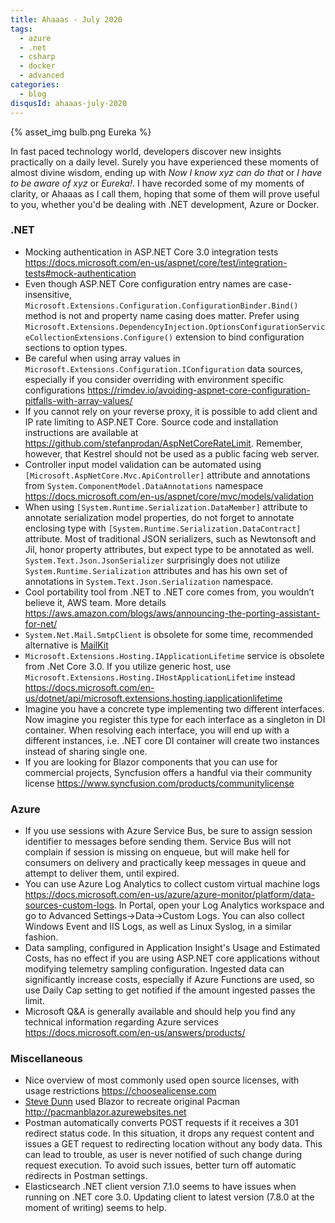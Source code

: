 ```yaml
---
title: Ahaaas - July 2020
tags:
  - azure
  - .net
  - csharp
  - docker
  - advanced
categories:
  - blog
disqusId: ahaaas-july-2020
---
```


{% asset_img bulb.png Eureka %}

In fast paced technology world, developers discover new insights practically on a daily level. Surely you have experienced these moments of almost divine wisdom, ending up with _Now I know xyz can do that_ or _I have to be aware of xyz_ or _Eureka!_. I have recorded some of my moments of clarity, or Ahaaas as I call them, hoping that some of them will prove useful to you, whether you'd be dealing with .NET development, Azure or Docker.

<!-- more -->

### .NET

* Mocking authentication in ASP.NET Core 3.0 integration tests <https://docs.microsoft.com/en-us/aspnet/core/test/integration-tests#mock-authentication>
* Even though ASP.NET Core configuration entry names are case-insensitive, `Microsoft.Extensions.Configuration.ConfigurationBinder.Bind()` method is not and property name casing does matter. Prefer using `Microsoft.Extensions.DependencyInjection.OptionsConfigurationServiceCollectionExtensions.Configure()` extension to bind configuration sections to option types.
* Be careful when using array values in `Microsoft.Extensions.Configuration.IConfiguration` data sources, especially if you consider overriding with environment specific configurations <https://rimdev.io/avoiding-aspnet-core-configuration-pitfalls-with-array-values/>
* If you cannot rely on your reverse proxy, it is possible to add client and IP rate limiting to ASP.NET Core. Source code and installation instructions are available at <https://github.com/stefanprodan/AspNetCoreRateLimit>. Remember, however, that Kestrel should not be used as a public facing web server.
* Controller input model validation can be automated using `[Microsoft.AspNetCore.Mvc.ApiController]` attribute and annotations from `System.ComponentModel.DataAnnotations` namespace <https://docs.microsoft.com/en-us/aspnet/core/mvc/models/validation>
* When using `[System.Runtime.Serialization.DataMember]` attribute to annotate serialization model properties, do not forget to annotate enclosing type with `[System.Runtime.Serialization.DataContract]` attribute. Most of traditional JSON serializers, such as Newtonsoft and Jil, honor property attributes, but expect type to be annotated as well. `System.Text.Json.JsonSerializer` surprisingly does not utilize `System.Runtime.Serialization` attributes and has his own set of annotations in `System.Text.Json.Serialization` namespace.
* Cool portability tool from .NET to .NET core comes from, you wouldn’t believe it, AWS team. More details <https://aws.amazon.com/blogs/aws/announcing-the-porting-assistant-for-net/>
* `System.Net.Mail.SmtpClient` is obsolete for some time, recommended alternative is [MailKit](https://github.com/jstedfast/MailKit)
* `Microsoft.Extensions.Hosting.IApplicationLifetime` service is obsolete from .Net Core 3.0. If you utilize generic host, use `Microsoft.Extensions.Hosting.IHostApplicationLifetime` instead <https://docs.microsoft.com/en-us/dotnet/api/microsoft.extensions.hosting.iapplicationlifetime>
* Imagine you have a concrete type implementing two different interfaces. Now imagine you register this type for each interface as a singleton in DI container. When resolving each interface, you will end up with a different instances, i.e. .NET core DI container will create two instances instead of sharing single one.
* If you are looking for Blazor components that you can use for commercial projects, Syncfusion offers a handful via their community license <https://www.syncfusion.com/products/communitylicense>

### Azure

* If you use sessions with Azure Service Bus, be sure to assign session identifier to messages before sending them. Service Bus will not complain if session is missing on enqueue, but will make hell for consumers on delivery and practically keep messages in queue and attempt to deliver them, until expired.
* You can use Azure Log Analytics to collect custom virtual machine logs <https://docs.microsoft.com/en-us/azure/azure-monitor/platform/data-sources-custom-logs>. In Portal, open your  Log Analytics workspace and go to Advanced Settings->Data->Custom Logs. You can also collect Windows Event and IIS Logs, as well as Linux Syslog, in a similar fashion.
* Data sampling, configured in Application Insight's Usage and Estimated Costs, has no effect if you are using ASP.NET core applications without modifying telemetry sampling configuration. Ingested data can significantly increase costs, especially if Azure Functions are used, so use Daily Cap setting to get notified if the amount ingested passes the limit.
* Microsoft Q&A is generally available and should help you find any technical information regarding Azure services <https://docs.microsoft.com/en-us/answers/products/>

### Miscellaneous

* Nice overview of most commonly used open source licenses, with usage restrictions <https://choosealicense.com>
* [Steve Dunn](https://github.com/SteveDunn/PacManBlazor) used Blazor to recreate original Pacman <http://pacmanblazor.azurewebsites.net>
* Postman automatically converts POST requests if it receives a 301 redirect status code. In this situation, it drops any request content and issues a GET request to redirecting location without any body data. This can lead to trouble, as user is never notified of such change during request execution. To avoid such issues, better turn off automatic redirects in Postman settings.
* Elasticsearch .NET client version 7.1.0 seems to have issues when running on .NET core 3.0. Updating client to latest version (7.8.0 at the moment of writing) seems to help.
